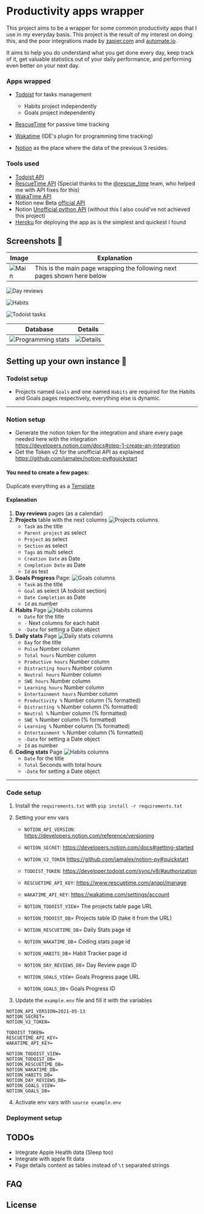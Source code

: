 # Productivity apps wrapper

This project aims to be a wrapper for some common productivity apps that I use in my everyday basis. This project is the result of my
interest on doing this, and the poor integrations made by [zapier.com](http://zapier.com/) and [automate.io](http://automate.io/).

It aims to help you do understand what you get done every day, keep track of it, get valuable statistics out of your daily performance, and
performing even better on your next day.

### Apps wrapped

- [Todoist](http://todoist.com/) for tasks management
    - Habits project independently
    - Goals project independently
- [RescueTime](http://rescuetime.com/) for passive time tracking
- [Wakatime](http://wakatime.com/) (IDE's plugin for programming time tracking)


- [Notion](https://www.notion.so/) as the place where the data of the previous 3 resides.

### Tools used

- [Todoist API](https://developer.todoist.com/sync/v8/)
- [RescueTime API](https://www.rescuetime.com/apidoc) (Special thanks to the [@rescue_time]() team, who helped me with API fixes for this)
- [WakaTime API](https://wakatime.com/developers)
- Notion new Beta [official API](https://developers.notion.com/)
- Notion [Unofficial python API](https://github.com/jamalex/notion-py) (without this I also could've not achieved this project)
- [Heroku](https://dashboard.heroku.com/) for deploying the app as is the simplest and quickest I found

## Screenshots 📸

Image             |  Explanation
-------------------------|-------------------------
![Main](screenshots/main_notion_page.png) | This is the main page wrapping the following next pages shown here below

![Day reviews](screenshots/day_reviews.png)

![Habits](screenshots/habit_tracker.png)

![Todoist tasks](screenshots/todoist_tasks.png)

Database             |  Details
-------------------------|-------------------------
![Programming stats](screenshots/wakatime_stats.png) | ![Details](screenshots/wakatime_stats_details.png)

## Setting up your own instance 🚀

### Todoist setup

- Projects named ```Goals``` and one named ```Habits``` are required for the Habits and Goals pages respectively, everything else is
  dynamic.

--- 
### Notion setup

- Generate the notion token for the integration and share every page needed here with the integration https://developers.notion.com/docs#step-1-create-an-integration
- Get the Token v2 for the unofficial API as explained https://github.com/jamalex/notion-py#quickstart

#### You need to create a few pages:

Duplicate everything as a [Template](https://www.notion.so/josancamon19/Copy-of-Productivity-2a42742502fe410c8e875a870cf015a9)

#### Explanation

1. **Day reviews** pages (as a calendar)
2. **Projects** table with the next columns
   ![Projects columns](screenshots/todoist_tasks_columns.png)
    - ```Task``` as the title
    - ```Parent project``` as select
    - ```Project``` as select
    - ```Section``` as select
    - ```Tags``` as multi select
    - ```Creation Date``` as Date
    - ```Completion Date``` as Date
    - ```Id``` as text
3. **Goals Progress** Page:
   ![Goals columns](screenshots/goals_columns.png)
    - ```Task``` as the title
    - ```Goal``` as select (A todoist section)
    - ```Date Completion``` as Date
    - ```Id``` as number
4. **Habits** Page
   ![Habits columns](screenshots/habits_columns.png)
    - ```Date``` for the title
    - ```-``` Next columns for each habit
    - ```-Date``` for setting a Date object
5. **Daily stats** Page
   ![Daily stats columns](screenshots/daily_stats_columns.png)
    - ```Day``` for the title
    - ```Pulse``` Number column
    - ```Total hours``` Number column
    - ```Productive hours``` Number column
    - ```Distracting hours``` Number column
    - ```Neutral hours``` Number column
    - ```SWE hours``` Number column
    - ```Learning hours``` Number column
    - ```Entertainment hours``` Number column
    - ```Productivity %``` Number column (% formatted)
    - ```Distracting %``` Number column (% formatted)
    - ```Neutral %``` Number column (% formatted)
    - ```SWE %``` Number column (% formatted)
    - ```Learning %``` Number column (% formatted)
    - ```Entertainment %``` Number column (% formatted)
    - ```-Date``` for setting a Date object
    - ```Id``` as number
6. **Coding stats** Page
   ![Habits columns](screenshots/wakatime_stats_columns.png)
    - ```Date``` for the title
    - ```Total``` Seconds with total hours
    - ```-Date``` for setting a Date object
---
### Code setup
1. Install the ```requirements.txt``` with ```pip install -r requirements.txt```
2. Setting your env vars


   - ```NOTION_API_VERSION```: https://developers.notion.com/reference/versioning 
   - ```NOTION_SECRET```: https://developers.notion.com/docs#getting-started
   - ```NOTION_V2_TOKEN``` https://github.com/jamalex/notion-py#quickstart

     
   - ```TODOIST_TOKEN```: https://developer.todoist.com/sync/v8/#authorization
   - ```RESCUETIME_API_KEY```: https://www.rescuetime.com/anapi/manage
   - ```WAKATIME_API_KEY```: https://wakatime.com/settings/account
     

   - ```NOTION_TODOIST_VIEW```= The projects table page URL
   - ```NOTION_TODOIST_DB```= Projects table ID (take it from the URL)
   - ```NOTION_RESCUETIME_DB```= Daily Stats page id
   - ```NOTION_WAKATIME_DB```= Coding stats page id
   - ```NOTION_HABITS_DB```= Habit Tracker page id
   - ```NOTION_DAY_REVIEWS_DB```= Day Review page ID
   - ```NOTION_GOALS_VIEW```= Goals Progress page URL
   - ```NOTION_GOALS_DB```= Goals Progress ID

3. Update the ```example.env``` file and fill it with the variables
```dotenv
NOTION_API_VERSION=2021-05-13
NOTION_SECRET=
NOTION_V2_TOKEN=

TODOIST_TOKEN=
RESCUETIME_API_KEY=
WAKATIME_API_KEY=

NOTION_TODOIST_VIEW=
NOTION_TODOIST_DB=
NOTION_RESCUETIME_DB=
NOTION_WAKATIME_DB=
NOTION_HABITS_DB=
NOTION_DAY_REVIEWS_DB=
NOTION_GOALS_VIEW=
NOTION_GOALS_DB=
```
4. Activate env vars with ```source example.env```

### Deployment setup

## TODOs

- Integrate Apple Health data (Sleep too)
- Integrate with apple fit data
- Page details content as tables instead of ```\t``` separated strings

## FAQ

## License